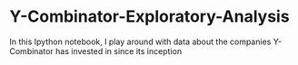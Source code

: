 # Y-Combinator-Exploratory-Analysis
In this Ipython notebook, I play around with data about the companies Y-Combinator has invested in since its inception
